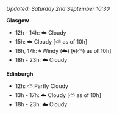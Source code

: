 *Updated: Saturday 2nd September 10:30*

**Glasgow**

* 12h - 14h: :cloud: Cloudy
* 15h: :cloud: Cloudy [:partly_sunny: as of 10h]
* 16h, 17h: :cyclone: Windy (:cloud:) [:cyclone:(:partly_sunny:) as of 10h]
* 18h - 23h: :cloud: Cloudy

**Edinburgh**

* 12h: :partly_sunny: Partly Cloudy
* 13h - 17h: :cloud: Cloudy [:partly_sunny: as of 10h]
* 18h - 23h: :cloud: Cloudy
